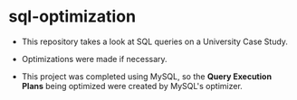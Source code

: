 # sql-optimization
- This repository takes a look at SQL queries on a University Case Study. 

- Optimizations were made if necessary. 

- This project was completed using MySQL, so the **Query Execution Plans** being optimized were created by MySQL's optimizer.
